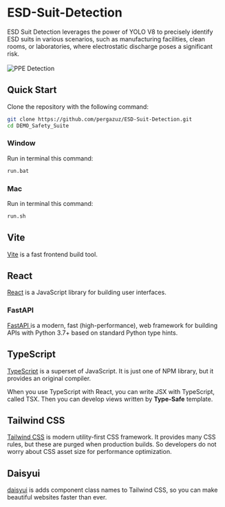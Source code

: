 # ESD-Suit-Detection


ESD Suit Detection leverages the power of YOLO V8 to precisely identify ESD suits in various scenarios, such as manufacturing facilities, clean rooms, or laboratories, where electrostatic discharge poses a significant risk.
<br>
<br>
![PPE Detection](https://media.licdn.com/dms/image/C5612AQGa7wgjmpiYug/article-cover_image-shrink_423_752/0/1610814232977?e=1695254400&v=beta&t=5QeKXP8v1WGc7v_K_8J9zYiW-32V4EiRrrqI0AXfLF4)

## Quick Start

Clone the repository with the following command:

```bash
git clone https://github.com/pergazuz/ESD-Suit-Detection.git
cd DEMO_Safety_Suite
```

### Window
Run in terminal this command:

```bash
run.bat
```

### Mac
Run in terminal this command:

```bash
run.sh
```


## Vite

[Vite](https://vitejs.dev) is a fast frontend build tool.

## React

[React](https://es.reactjs.org) is a JavaScript library for building user interfaces.

### FastAPI 

[FastAPI ](https://fastapi.tiangolo.com/) is a modern, fast (high-performance), web framework for building APIs with Python 3.7+ based on standard Python type hints.

## TypeScript

[TypeScript](https://www.typescriptlang.org) is a superset of JavaScript. It is just one of NPM library, but it provides an original compiler.

When you use TypeScript with React, you can write JSX with TypeScript, called TSX. Then you can develop views written by **Type-Safe** template.

## Tailwind CSS

[Tailwind CSS](https://tailwindcss.com) is modern utility-first CSS framework. It provides many CSS rules, but these are purged when production builds. So developers do not worry about CSS asset size for performance optimization.


## Daisyui

[daisyui](https://daisyui.com/) is adds component class names to Tailwind CSS, so you can make beautiful websites faster than ever.

